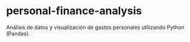 # personal-finance-analysis
Análisis de datos y visualización de gastos personales utilizando Python (Pandas).
